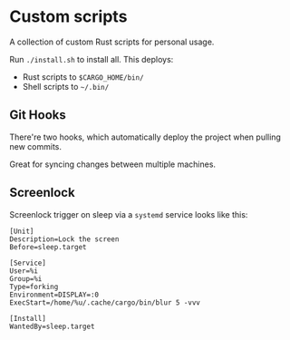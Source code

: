 # Custom scripts

A collection of custom Rust scripts for personal usage.

Run `./install.sh` to install all. This deploys:

- Rust scripts to `$CARGO_HOME/bin/`
- Shell scripts to `~/.bin/`

## Git Hooks

There're two hooks, which automatically deploy the project when pulling new commits.

Great for syncing changes between multiple machines.

## Screenlock

Screenlock trigger on sleep via a `systemd` service looks like this:

```
[Unit]
Description=Lock the screen
Before=sleep.target

[Service]
User=%i
Group=%i
Type=forking
Environment=DISPLAY=:0
ExecStart=/home/%u/.cache/cargo/bin/blur 5 -vvv

[Install]
WantedBy=sleep.target
```
